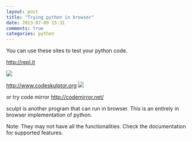 ```yaml
---
layout: post
title: "Trying python in browser"
date: 2013-07-09 15:31
comments: true
categories: python
---
```

You can use these sites to test your python code.

http://repl.it

<img src="{{ root_url }}/images/repl.png" />

http://www.codeskulptor.org
<img src="{{ root_url }}/images/codeskulptor.png" />

or try code mirror
http://codemirror.net/

sculpt is another program that can run in browser. This is an entirely in browser implementation of python.

Note: They may not have all the functionalities. Check the documentation for supported features.
